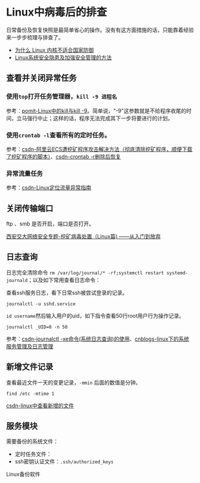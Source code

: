 # Linux中病毒后的排查

日常备份及恢复快照是最简单省心的操作。没有有这方面措施的话，只能靠着经验来一步步梳理与排查了。

* [为什么 Linux 内核不适合国家防御](https://blog.yurunsoft.com/a/68.html)
* [Linux系统安全隐患及加强安全管理的方法](https://www.cnblogs.com/myphoebe/archive/2011/08/09/2131982.html)

## 查看并关闭异常任务

### 使用`top`打开任务管理器，`kill -9 进程名`

参考：[pomit-Linux中的kill与kill -9](http://www.pomit.cn/tr/5063499771865601)。简单说，"-9"这参数就是不给程序收尾的时间，立马强行中止；这样的话，程序无法完成其下一步将要进行的计划。

### 使用`crontab -l`查看所有的定时任务。


参考：[csdn-阿里云ECS遭挖矿程序攻击解决方法（彻底清除挖矿程序，顺便下载了挖矿程序的脚本）](https://blog.csdn.net/NicolasLearner/article/details/119006769)、[csdn-crontab -r删除后恢复](https://blog.csdn.net/only_cyk/article/details/123550872)


### 异常流量任务

参考：[csdn-Linux定位流量异常指南](https://blog.csdn.net/q2365921/article/details/125006136)

## 关闭传输端口

ftp 、smb 是否开启，端口是否打开。


[西安交大网络安全专题-挖矿病毒处置（Linux篇) ——从入门到放弃](http://wlaq.xjtu.edu.cn/info/1008/1945.htm)


## 日志查询

日志完全清除命令 `rm /var/log/journal/* -rf;systemctl restart systemd-journald`；以及如下常用查看日志命令：

查看ssh服务日志，看下日常ssh被尝试登录的记录。 

```
journalctl -u sshd.service
```

`id username`然后输入用户的uid，如下指令查看50行root用户行为操作记录。

```
journalctl _UID=0 -n 50
```

参考：[csdn-journalctl -xe命令(系统日志查询)的使用](https://blog.csdn.net/enthan809882/article/details/104551777/)、[cnblogs-linux下的系统服务管理及日志管理](https://www.cnblogs.com/yuzhaokai0523/p/4453094.html)

## 新增文件记录

查看最近文件一天的变更记录，`-mmin` 后面的数值是分钟。

```
find /etc -mtime 1
```

[csdn-linux中查看新增的文件](https://blog.csdn.net/qq_17576885/article/details/121995103)


## 服务模块



需要备份的系统文件：

* 定时任务文件：
* ssh密钥认证文件：`.ssh/authorized_keys`

Linux备份软件
